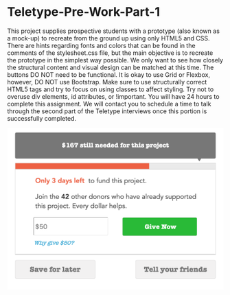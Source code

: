 # Teletype-Pre-Work-Part-1
This project supplies prospective students with a prototype (also known as a mock-up) to recreate from the ground up using only HTML5 and CSS.  There are hints regarding fonts and colors that can be found in the comments of the stylesheet.css file, but the main objective is to recreate the prototype in the simplest way possible.  We only want to see how closely the structural content and visual design can be matched at this time.  The buttons DO NOT need to be functional.  It is okay to use Grid or Flexbox, however, DO NOT use Bootstrap.  Make sure to use structurally correct HTML5 tags and try to focus on using classes to affect styling.  Try not to overuse div elements, id attributes, or !important.  You will have 24 hours to complete this assignment.  We will contact you to schedule a time to talk through the second part of the Teletype interviews once this portion is successfully completed.     


![Finished Page](./page.png)
